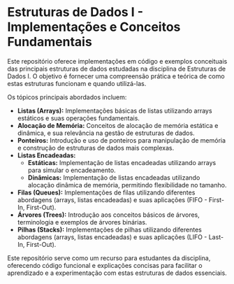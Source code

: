 # Estruturas de Dados I - Implementações e Conceitos Fundamentais

Este repositório oferece implementações em código e exemplos conceituais das principais estruturas de dados estudadas na disciplina de Estruturas de Dados I. O objetivo é fornecer uma compreensão prática e teórica de como estas estruturas funcionam e quando utilizá-las.

Os tópicos principais abordados incluem:

* **Listas (Arrays):** Implementações básicas de listas utilizando arrays estáticos e suas operações fundamentais.
* **Alocação de Memória:** Conceitos de alocação de memória estática e dinâmica, e sua relevância na gestão de estruturas de dados.
* **Ponteiros:** Introdução e uso de ponteiros para manipulação de memória e construção de estruturas de dados mais complexas.
* **Listas Encadeadas:**
    * **Estáticas:** Implementação de listas encadeadas utilizando arrays para simular o encadeamento.
    * **Dinâmicas:** Implementação de listas encadeadas utilizando alocação dinâmica de memória, permitindo flexibilidade no tamanho.
* **Filas (Queues):** Implementações de filas utilizando diferentes abordagens (arrays, listas encadeadas) e suas aplicações (FIFO - First-In, First-Out).
* **Árvores (Trees):** Introdução aos conceitos básicos de árvores, terminologia e exemplos de árvores binárias.
* **Pilhas (Stacks):** Implementações de pilhas utilizando diferentes abordagens (arrays, listas encadeadas) e suas aplicações (LIFO - Last-In, First-Out).

Este repositório serve como um recurso para estudantes da disciplina, oferecendo código funcional e explicações concisas para facilitar o aprendizado e a experimentação com estas estruturas de dados essenciais.

